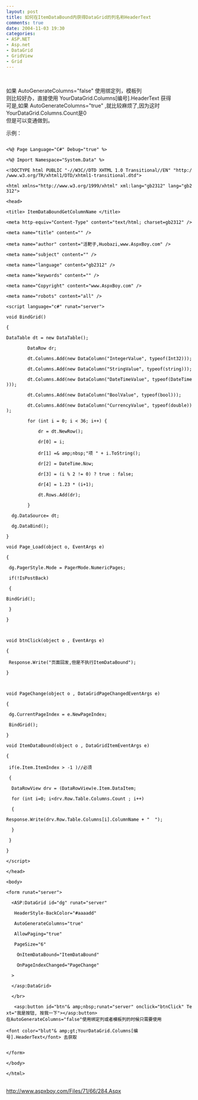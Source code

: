 ```yaml
---
layout: post
title: 如何在ItemDataBound内获得DataGrid的列名称HeaderText
comments: true
date: 2004-11-03 19:30
categories:
- ASP.NET
- Asp.net
- DataGrid
- GridView
- Grid
---
```


<p> </p>
<p>如果 AutoGenerateColumns="false" 使用绑定列，模板列<br />则比较好办，直接使用 YourDataGrid.Columns[编号].HeaderText 获得<br />可是,如果 AutoGenerateColumns="true" ,就比较麻烦了,因为这时YourDataGrid.Columns.Count是0<br />但是可以变通做到。</p>
<p>示例：</p>
<code><span style="color: #000000">
&lt;%@ Page Language="C#" Debug="true" %&gt;<br />&lt;%@ Import Namespace="System.Data" %&gt;<br />&lt;!DOCTYPE html PUBLIC "-//W3C//DTD XHTML 1.0 Transitional//EN" "http://www.w3.org/TR/xhtml1/DTD/xhtml1-transitional.dtd"&gt;<br />&lt;html xmlns="http://www.w3.org/1999/xhtml" xml:lang="gb2312" lang="gb2312"&gt;<br />&lt;head&gt;<br />&lt;title&gt; ItemDataBoundGetColumnName &lt;/title&gt;<br />&lt;meta http-equiv="Content-Type" content="text/html; charset=gb2312" /&gt;<br />&lt;meta name="title" content="" /&gt;<br />&lt;meta name="author" content="活靶子,Huobazi,www.AspxBoy.com" /&gt;<br />&lt;meta name="subject" content="" /&gt;<br />&lt;meta name="language" content="gb2312" /&gt;<br />&lt;meta name="keywords" content="" /&gt;<br />&lt;meta name="Copyright" content="www.AspxBoy.com" /&gt;<br />&lt;meta name="robots" content="all" /&gt;<br /><br />&lt;script language="c#" runat="server"&gt;<br />void BindGrid()<br />{<br />DataTable dt = new DataTable();<br />        DataRow dr;<br />        dt.Columns.Add(new DataColumn("IntegerValue", typeof(Int32)));<br />        dt.Columns.Add(new DataColumn("StringValue", typeof(string)));<br />        dt.Columns.Add(new DataColumn("DateTimeValue", typeof(DateTime)));<br />        dt.Columns.Add(new DataColumn("BoolValue", typeof(bool)));<br />        dt.Columns.Add(new DataColumn("CurrencyValue", typeof(double)));<br />        for (int i = 0; i &lt; 36; i++) {<br />            dr = dt.NewRow();<br />            dr[0] = i;<br />            dr[1] =&amp; amp;nbsp;"项 " + i.ToString();<br />            dr[2] = DateTime.Now;<br />            dr[3] = (i % 2 != 0) ? true : false;<br />            dr[4] = 1.23 * (i+1);<br />            dt.Rows.Add(dr);<br />        }<br />  dg.DataSource= dt;<br />  dg.DataBind();<br />}<br />void Page_Load(object o, EventArgs e)<br />{<br /> dg.PagerStyle.Mode = PagerMode.NumericPages;<br /> if(!IsPostBack)<br /> {<br />BindGrid();<br /> }<br />}<br /> <br />void btnClick(object o , EventArgs e)<br />{<br /> Response.Write("页面回发,但是不执行ItemDataBound");<br />}<br /> <br />void PageChange(object o , DataGridPageChangedEventArgs e)<br />{<br /> dg.CurrentPageIndex = e.NewPageIndex;<br /> BindGrid();<br />}<br />void ItemDataBound(object o , DataGridItemEventArgs e)<br />{<br /> if(e.Item.ItemIndex &gt; -1 )//必须<br /> {<br />  DataRowView drv = (DataRowView)e.Item.DataItem;<br />  for (int i=0; i&lt;drv.Row.Table.Columns.Count ; i++)<br />  {  <br />Response.Write(drv.Row.Table.Columns[i].ColumnName + "  ");<br />  }<br /> }<br />}<br />&lt;/script&gt;<br /><br />&lt;/head&gt;<br />&lt;body&gt;<br />&lt;form runat="server"&gt;<br />  &lt;ASP:DataGrid id="dg" runat="server"       <br />   HeaderStyle-BackColor="#aaaadd"<br />   AutoGenerateColumns="true"<br />   AllowPaging="true"<br />   PageSize="6"<br />    OnItemDataBound="ItemDataBound"<br />    OnPageIndexChanged="PageChange"<br />  &gt;<br />  &lt;/asp:DataGrid&gt;<br />  &lt;/br&gt;<br />   &lt;asp:button id="btn"&amp; amp;nbsp;runat="server" onclick="btnClick" Text="我是按钮, 按我一下"&gt;&lt;/asp:button&gt;<br />在AutoGenerateColumns="false"使用绑定列或者模板列的时候只需要使用 <br /><br />&lt;font color="blut"&amp; amp;gt;YourDataGrid.Columns[编号].HeaderText&lt;/font&gt; 去获取<br />  <br />&lt;/form&gt;<br />&lt;/body&gt;<br />&lt;/html&gt;</span>
</code><p> <br /><a href="http://www.aspxboy.com/Files/71/66/284.Aspx" target="_blank">http://www.aspxboy.com/Files/71/66/284.Aspx</a></p>
<p> </p>				
